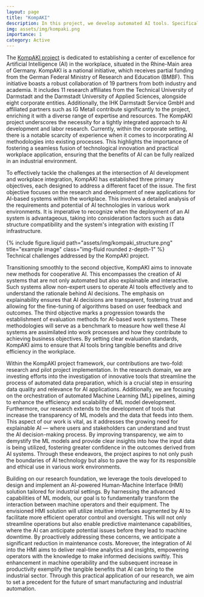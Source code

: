 ```yaml
---
layout: page
title: "KompAKI"
description: In this project, we develop automated AI tools. Specifically, we seek to increase level of automation while preparing tabular data in ML pipelines.
img: assets/img/kompaki.png
importance: 1
category: Active
---
```


The [KompAKI project](https://kompaki.de/) is dedicated to establishing a center of excellence for Artificial Intelligence (AI) in the workplace, situated in the Rhine-Main area of Germany. KompAKI is a national initiative, which receives partial funding from the German Federal Ministry of Research and Education (BMBF). This initiative boasts a robust collaboration of 19 partners from both industry and academia. It includes 11 research affiliates from the Technical University of Darmstadt and the Darmstadt University of Applied Sciences, alongside eight corporate entities. Additionally, the IHK Darmstadt Service GmbH and affiliated partners such as IG Metall contribute significantly to the project, enriching it with a diverse range of expertise and resources. The KompAKI project underscores the necessity for a tightly integrated approach to AI development and labor research. Currently, within the corporate setting, there is a notable scarcity of experience when it comes to incorporating AI methodologies into existing processes. This highlights the importance of fostering a seamless fusion of technological innovation and practical workplace application, ensuring that the benefits of AI can be fully realized in an industrial environment.

To effectively tackle the challenges at the intersection of AI development and workplace integration, KompAKI has established three primary objectives, each designed to address a different facet of the issue. The first objective focuses on the research and development of new applications for AI-based systems within the workplace. This involves a detailed analysis of the requirements and potential of AI technologies in various work environments. It is imperative to recognize when the deployment of an AI system is advantageous, taking into consideration factors such as data structure compatibility and the system's integration with existing IT infrastructure.

 <div class="row justify-content-sm-center">
    <div class="col-sm-6 mt-3 mt-md-0">
        {% include figure.liquid path="assets/img/kompaki_structure.png" title="example image" class="img-fluid rounded z-depth-1" %}
    </div>
</div>
<div class="caption">
    Technical challenges addressed by the KompAKI project.
</div>

Transitioning smoothly to the second objective, KompAKI aims to innovate new methods for cooperative AI. This encompasses the creation of AI systems that are not only automated but also explainable and interactive. Such systems allow non-expert users to operate AI tools effectively and to understand the rationale behind AI decisions. The emphasis on explainability ensures that AI decisions are transparent, fostering trust and allowing for the fine-tuning of algorithms based on user feedback and outcomes. The third objective marks a progression towards the establishment of evaluation methods for AI-based work systems. These methodologies will serve as a benchmark to measure how well these AI systems are assimilated into work processes and how they contribute to achieving business objectives. By setting clear evaluation standards, KompAKI aims to ensure that AI tools bring tangible benefits and drive efficiency in the workplace.

Within the KompAKI project framework, our contributions are two-fold: research and pilot project implementation. In the research domain, we are investing efforts into the investigation of innovative tools that streamline the process of automated data preparation, which is a crucial step in ensuring data quality and relevance for AI applications. Additionally, we are focusing on the orchestration of automated Machine Learning (ML) pipelines, aiming to enhance the efficiency and scalability of ML model development. Furthermore, our research extends to the development of tools that increase the transparency of ML models and the data that feeds into them. This aspect of our work is vital, as it addresses the growing need for explainable AI — where users and stakeholders can understand and trust the AI decision-making process. By improving transparency, we aim to demystify the ML models and provide clear insights into how the input data is being utilized, fostering greater confidence in the outcomes derived from AI systems. Through these endeavors, the project aspires to not only push the boundaries of AI technology but also to pave the way for its responsible and ethical use in various work environments.

Building on our research foundation, we leverage the tools developed to design and implement an AI-powered Human-Machine Interface (HMI) solution tailored for industrial settings. By harnessing the advanced capabilities of ML models, our goal is to fundamentally transform the interaction between machine operators and their equipment. The envisioned HMI solution will utilize intuitive interfaces augmented by AI to facilitate more efficient operator control and oversight. This will not only streamline operations but also enable predictive maintenance capabilities, where the AI can anticipate potential issues before they lead to machine downtime. By proactively addressing these concerns, we anticipate a significant reduction in maintenance costs. Moreover, the integration of AI into the HMI aims to deliver real-time analytics and insights, empowering operators with the knowledge to make informed decisions swiftly. This enhancement in machine operability and the subsequent increase in productivity exemplify the tangible benefits that AI can bring to the industrial sector. Through this practical application of our research, we aim to set a precedent for the future of smart manufacturing and industrial automation.
